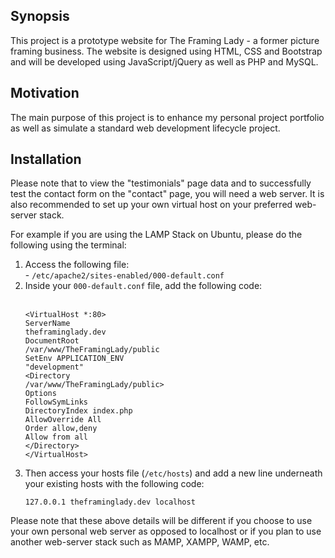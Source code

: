 <h2>Synopsis</h2>

<p>This project is a prototype website for The Framing Lady - a former picture framing business. The website is designed using HTML, CSS and Bootstrap and will be developed using JavaScript/jQuery as well as PHP and MySQL.</p>

<h2>Motivation</h2>

<p>The main purpose of this project is to enhance my personal project portfolio as well as simulate a standard web development lifecycle project.</p>

<h2>Installation</h2>

<p>Please note that to view the "testimonials" page data and to successfully test the contact form on the "contact" page, you will need a web server. It is also recommended to set up your own virtual host on your preferred web-server stack.</p>

For example if you are using the LAMP Stack on Ubuntu, please do the following using the terminal:

<ol>
<li>Access the following file:</li>
  - <code>/etc/apache2/sites-enabled/000-default.conf</code><br />

<li>Inside your <code>000-default.conf</code> file, add the following code:</li><br />

<code>&lt;VirtualHost *:80&gt;</code><br />
        <code>ServerName theframinglady.dev</code><br />
        <code>DocumentRoot /var/www/TheFramingLady/public</code><br />
        <code>SetEnv APPLICATION_ENV "development"</code><br />
        <code>&lt;Directory /var/www/TheFramingLady/public&gt;</code><br />
                  <code>Options FollowSymLinks</code><br />
                  <code>DirectoryIndex index.php</code><br />
                  <code>AllowOverride All</code><br />
                  <code>Order allow,deny</code><br />
                  <code>Allow from all</code><br />
        <code>&lt;/Directory&gt;</code><br />
<code>&lt;/VirtualHost&gt;</code>

<li>Then access your hosts file (<code>/etc/hosts</code>) and add a new line underneath your existing hosts with the following code:</li>

<code>127.0.0.1       theframinglady.dev localhost</code>
</ol>
<p>Please note that these above details will be different if you choose to use your own personal web server as opposed to localhost or if you plan to use another web-server stack such as MAMP, XAMPP, WAMP, etc.</p>